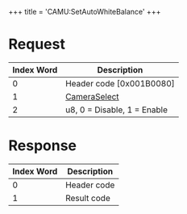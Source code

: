 +++
title = 'CAMU:SetAutoWhiteBalance'
+++

# Request

| Index Word | Description                                             |
|------------|---------------------------------------------------------|
| 0          | Header code \[0x001B0080\]                              |
| 1          | [CameraSelect](Camera_Services#CameraSelect "wikilink") |
| 2          | u8, 0 = Disable, 1 = Enable                             |

# Response

| Index Word | Description |
|------------|-------------|
| 0          | Header code |
| 1          | Result code |
